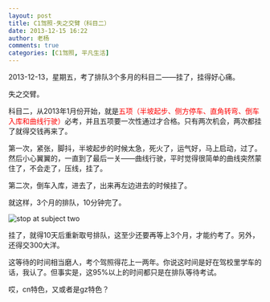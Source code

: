 ```yaml
---
layout: post
title: C1驾照-失之交臂（科目二）
date: 2013-12-15 16:22
author: 老杨
comments: true
categories: [C1驾照, 平凡生活]
---
```

2013-12-13，星期五，考了排队3个多月的科目二——挂了，挂得好心痛。

失之交臂。

<!--more-->

科目二，从2013年1月份开始，就是<span style="color: #ff0000;">五项（半坡起步、侧方停车、直角转弯、倒车入库和曲线行驶）</span>必考，并且五项要一次性通过才合格。只有两次机会，两次都挂了就得交钱再来了。

第一次，紧张，脚抖，半坡起步的时候太急，死火了，运气好，马上启动，过了。然后小心翼翼的，一直到了最后一关——曲线行驶，平时觉得很简单的曲线突然蒙住了，不会走了，压线，挂了。

第二次，倒车入库，进去了，出来再左边进去的时候挂了。

就这样，3个月的排队，10分钟完了。

<img src="//cyhour.com/wp-content/uploads/2013/12/stop-at-subject-two.png" alt="stop at subject two" />

挂了，就得10天后重新取号排队，这至少还要再等上3个月，才能约考了。另外，还得交300大洋。

这等待的时间相当磨人，考个驾照得花上一两年。你说这时间是好在驾校里学车的话，我认了。但事实是，这95%以上的时间都只是在排队等待考试。

哎，cn特色，又或者是gz特色？
